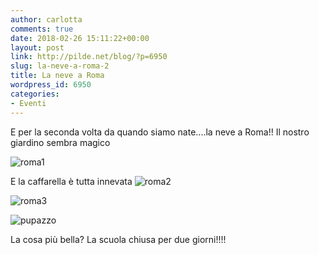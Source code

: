 ```yaml
---
author: carlotta
comments: true
date: 2018-02-26 15:11:22+00:00
layout: post
link: http://pilde.net/blog/?p=6950
slug: la-neve-a-roma-2
title: La neve a Roma
wordpress_id: 6950
categories:
- Eventi
---
```


E per la seconda volta da quando siamo nate....la neve a Roma!! Il nostro giardino sembra magico

![roma1]({{baseurl}}/uploads/2018/02/roma1.jpg)


E la caffarella è tutta innevata ![roma2]({{baseurl}}/uploads/2018/02/roma2.jpg)


 ![roma3]({{baseurl}}/uploads/2018/02/roma3.jpg)




![pupazzo]({{baseurl}}/uploads/2018/02/pupazzo.png)




La cosa più bella? La scuola chiusa per due giorni!!!!
